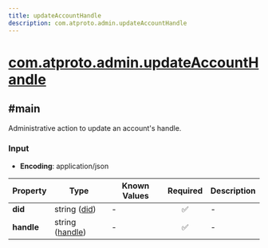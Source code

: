 ```yaml
---
title: updateAccountHandle
description: com.atproto.admin.updateAccountHandle
---
```


# [com.atproto.admin.updateAccountHandle](https://github.com/myConsciousness/atproto.dart/blob/main/lexicons/com/atproto/admin/updateAccountHandle.json)

## #main

Administrative action to update an account's handle.

### Input

- **Encoding**: application/json

| Property | Type | Known Values | Required | Description |
| --- | --- | --- | :---: | --- |
| **did** | string ([did](https://atproto.com/specs/did)) | - | ✅ | - |
| **handle** | string ([handle](https://atproto.com/specs/handle)) | - | ✅ | - |
